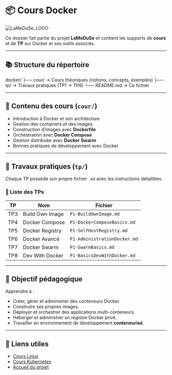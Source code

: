 # 📦 Cours Docker

![LaMeDuSe_LOGO](../LaMeDuSe_logo.webp)

Ce dossier fait partie du projet **LaMeDuSe** et contient les supports de **cours** et de **TP** sur Docker et ses outils associés.

---

## 📚 Structure du répertoire

docker/
├── cour/ → Cours théoriques (notions, concepts, exemples)
├── tp/ → Travaux pratiques (TP1 → TP8)
└── README.md → Ce fichier


---

## 🧠 Contenu des cours (`cour/`)
- Introduction à Docker et son architecture
- Gestion des containers et des images
- Construction d’images avec **Dockerfile**
- Orchestration avec **Docker Compose**
- Gestion distribuée avec **Docker Swarm**
- Bonnes pratiques de développement avec Docker

---

## 🧪 Travaux pratiques (`tp/`)
Chaque TP possède son propre fichier `.md` avec les instructions détaillées.

### 🔹 Liste des TPs
| TP | Nom | Fichier |
|----|-----|----------|
| TP3 | Build Own Image | `P1-BuildOwnImage.md` |
| TP4 | Docker Compose | `P1-DockerComposeBasics.md` |
| TP5 | Docker Registry | `P1-SelfHostRegistry.md` |
| TP6 | Docker Avancé | `P1-AdministrationDocker.md` |
| TP7 | Docker Swarm | `P1-SwarmBasics.md` |
| TP8 | Dev With Docker | `P1-BasicsDevWithDocker.md` |

---

## 🚀 Objectif pédagogique
Apprendre à :
- Créer, gérer et administrer des conteneurs Docker.
- Construire ses propres images.
- Déployer et orchestrer des applications multi-conteneurs.
- Héberger et administrer un registre Docker privé.
- Travailler en environnement de développement **conteneurisé**.

---

## 📁 Liens utiles
- [Cours Linux](../linux/cour/)
- [Cours Kubernetes](../kubernetes/cour/)
- [Accueil du projet](../README.md)

